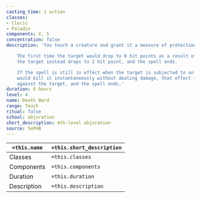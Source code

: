 ```yaml
---
casting_time: 1 action
classes:
- Cleric
- Paladin
components: V, S
concentration: false
description: 'You touch a creature and grant it a measure of protection from death.

    The first time the target would drop to 0 hit points as a result of taking damage,
    the target instead drops to 1 hit point, and the spell ends.

    If the spell is still in effect when the target is subjected to an effect that
    would kill it instantaneously without dealing damage, that effect is instead negated
    against the target, and the spell ends.'
duration: 8 hours
level: 4
name: Death Ward
range: Touch
ritual: false
school: abjuration
short_description: 4th-level abjuration
source: 5ePHB
---
```


| `=this.name` | `=this.short_description` |
| ------------ | ------------------------- |
| Classes      | `=this.classes`           |
| Components   | `=this.components`        |
| Duration     | `=this.duration`          |
| Description  | `=this.description`       |